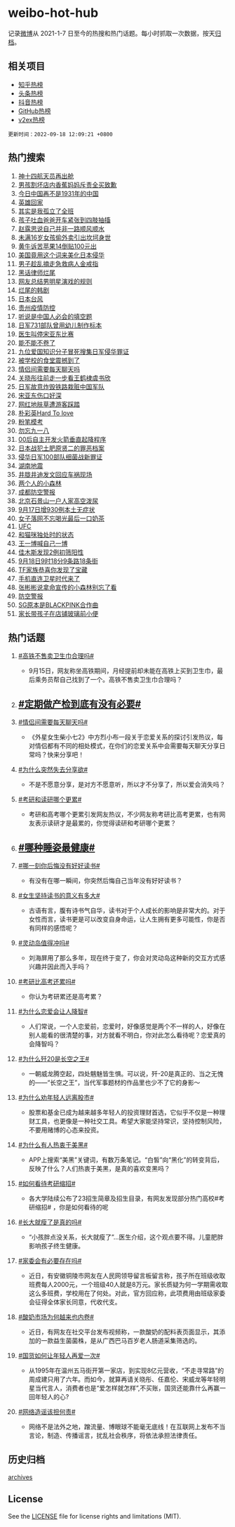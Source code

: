 # weibo-hot-hub

记录[微博](https://www.weibo.com)从 2021-1-7 日至今的热搜和热门话题。每小时抓取一次数据，按天[归档](archives)。

## 相关项目

- [知乎热榜](https://github.com/lonnyzhang423/zhihu-hot-hub)
- [头条热榜](https://github.com/lonnyzhang423/toutiao-hot-hub)
- [抖音热榜](https://github.com/lonnyzhang423/douyin-hot-hub)
- [GitHub热榜](https://github.com/lonnyzhang423/github-hot-hub)
- [v2ex热榜](https://github.com/lonnyzhang423/v2ex-hot-hub)


`更新时间：2022-09-18 12:09:21 +0800`

## 热门搜索

1. [神十四航天员再出舱](https://m.weibo.cn/search?containerid=100103type%3D1%26t%3D10%26q%3D%23%E7%A5%9E%E5%8D%81%E5%9B%9B%E8%88%AA%E5%A4%A9%E5%91%98%E5%86%8D%E5%87%BA%E8%88%B1%23&stream_entry_id=51&isnewpage=1&extparam=seat%3D1%26dgr%3D0%26cate%3D10103%26filter_type%3Drealtimehot%26pos%3D0%26c_type%3D51%26display_time%3D1663474159%26pre_seqid%3D166347339680202493204&luicode=10000011&lfid=106003type%253D25%2526t%253D3%2526disable_hot%253D1%2526filter_type%253Drealtimehot)
1. [男孩割坏店内香蕉妈妈斥责全买致歉](https://m.weibo.cn/search?containerid=100103type%3D1%26t%3D10%26q%3D%23%E7%94%B7%E5%AD%A9%E5%89%B2%E5%9D%8F%E5%BA%97%E5%86%85%E9%A6%99%E8%95%89%E5%A6%88%E5%A6%88%E6%96%A5%E8%B4%A3%E5%85%A8%E4%B9%B0%E8%87%B4%E6%AD%89%23&stream_entry_id=31&isnewpage=1&extparam=seat%3D1%26dgr%3D0%26cate%3D0%26flag%3D0%26band_rank%3D1%26filter_type%3Drealtimehot%26pos%3D0%26lcate%3D5001%26q%3D%2523%25E7%2594%25B7%25E5%25AD%25A9%25E5%2589%25B2%25E5%259D%258F%25E5%25BA%2597%25E5%2586%2585%25E9%25A6%2599%25E8%2595%2589%25E5%25A6%2588%25E5%25A6%2588%25E6%2596%25A5%25E8%25B4%25A3%25E5%2585%25A8%25E4%25B9%25B0%25E8%2587%25B4%25E6%25AD%2589%2523%26c_type%3D31%26realpos%3D1%26display_time%3D1663474159%26pre_seqid%3D166347339680202493204&luicode=10000011&lfid=106003type%253D25%2526t%253D3%2526disable_hot%253D1%2526filter_type%253Drealtimehot)
1. [今日中国再不是1931年的中国](https://m.weibo.cn/search?containerid=100103type%3D1%26t%3D10%26q%3D%23%E4%BB%8A%E6%97%A5%E4%B8%AD%E5%9B%BD%E5%86%8D%E4%B8%8D%E6%98%AF1931%E5%B9%B4%E7%9A%84%E4%B8%AD%E5%9B%BD%23&stream_entry_id=31&isnewpage=1&extparam=seat%3D1%26dgr%3D0%26cate%3D0%26flag%3D16%26band_rank%3D2%26filter_type%3Drealtimehot%26pos%3D1%26lcate%3D5001%26q%3D%2523%25E4%25BB%258A%25E6%2597%25A5%25E4%25B8%25AD%25E5%259B%25BD%25E5%2586%258D%25E4%25B8%258D%25E6%2598%25AF1931%25E5%25B9%25B4%25E7%259A%2584%25E4%25B8%25AD%25E5%259B%25BD%2523%26c_type%3D31%26realpos%3D2%26display_time%3D1663474159%26pre_seqid%3D166347339680202493204&luicode=10000011&lfid=106003type%253D25%2526t%253D3%2526disable_hot%253D1%2526filter_type%253Drealtimehot)
1. [英雄回家](https://m.weibo.cn/search?containerid=100103type%3D1%26t%3D10%26q%3D%23%E8%8B%B1%E9%9B%84%E5%9B%9E%E5%AE%B6%23&stream_entry_id=31&isnewpage=1&extparam=seat%3D1%26dgr%3D0%26cate%3D0%26flag%3D0%26band_rank%3D3%26filter_type%3Drealtimehot%26pos%3D2%26lcate%3D5001%26q%3D%2523%25E8%258B%25B1%25E9%259B%2584%25E5%259B%259E%25E5%25AE%25B6%2523%26c_type%3D31%26realpos%3D3%26display_time%3D1663474159%26pre_seqid%3D166347339680202493204&luicode=10000011&lfid=106003type%253D25%2526t%253D3%2526disable_hot%253D1%2526filter_type%253Drealtimehot)
1. [其实是我孤立了全班](https://m.weibo.cn/search?containerid=100103type%3D1%26t%3D10%26q%3D%23%E5%85%B6%E5%AE%9E%E6%98%AF%E6%88%91%E5%AD%A4%E7%AB%8B%E4%BA%86%E5%85%A8%E7%8F%AD%23&stream_entry_id=31&isnewpage=1&extparam=seat%3D1%26dgr%3D0%26cate%3D0%26flag%3D0%26band_rank%3D4%26filter_type%3Drealtimehot%26pos%3D3%26lcate%3D5001%26q%3D%2523%25E5%2585%25B6%25E5%25AE%259E%25E6%2598%25AF%25E6%2588%2591%25E5%25AD%25A4%25E7%25AB%258B%25E4%25BA%2586%25E5%2585%25A8%25E7%258F%25AD%2523%26c_type%3D31%26realpos%3D4%26display_time%3D1663474159%26pre_seqid%3D166347339680202493204&luicode=10000011&lfid=106003type%253D25%2526t%253D3%2526disable_hot%253D1%2526filter_type%253Drealtimehot)
1. [孩子吐血爸爸开车紧张到四肢抽搐](https://m.weibo.cn/search?containerid=100103type%3D1%26t%3D10%26q%3D%23%E5%AD%A9%E5%AD%90%E5%90%90%E8%A1%80%E7%88%B8%E7%88%B8%E5%BC%80%E8%BD%A6%E7%B4%A7%E5%BC%A0%E5%88%B0%E5%9B%9B%E8%82%A2%E6%8A%BD%E6%90%90%23&stream_entry_id=31&isnewpage=1&extparam=seat%3D1%26dgr%3D0%26cate%3D0%26flag%3D1%26band_rank%3D5%26filter_type%3Drealtimehot%26pos%3D4%26lcate%3D5001%26q%3D%2523%25E5%25AD%25A9%25E5%25AD%2590%25E5%2590%2590%25E8%25A1%2580%25E7%2588%25B8%25E7%2588%25B8%25E5%25BC%2580%25E8%25BD%25A6%25E7%25B4%25A7%25E5%25BC%25A0%25E5%2588%25B0%25E5%259B%259B%25E8%2582%25A2%25E6%258A%25BD%25E6%2590%2590%2523%26c_type%3D31%26realpos%3D5%26display_time%3D1663474159%26pre_seqid%3D166347339680202493204&luicode=10000011&lfid=106003type%253D25%2526t%253D3%2526disable_hot%253D1%2526filter_type%253Drealtimehot)
1. [赵露思说自己并非一路顺风顺水](https://m.weibo.cn/search?containerid=100103type%3D1%26t%3D10%26q%3D%23%E8%B5%B5%E9%9C%B2%E6%80%9D%E8%AF%B4%E8%87%AA%E5%B7%B1%E5%B9%B6%E9%9D%9E%E4%B8%80%E8%B7%AF%E9%A1%BA%E9%A3%8E%E9%A1%BA%E6%B0%B4%23&stream_entry_id=31&isnewpage=1&extparam=seat%3D1%26dgr%3D0%26cate%3D0%26flag%3D0%26band_rank%3D6%26filter_type%3Drealtimehot%26pos%3D5%26lcate%3D5001%26q%3D%2523%25E8%25B5%25B5%25E9%259C%25B2%25E6%2580%259D%25E8%25AF%25B4%25E8%2587%25AA%25E5%25B7%25B1%25E5%25B9%25B6%25E9%259D%259E%25E4%25B8%2580%25E8%25B7%25AF%25E9%25A1%25BA%25E9%25A3%258E%25E9%25A1%25BA%25E6%25B0%25B4%2523%26c_type%3D31%26realpos%3D6%26display_time%3D1663474159%26pre_seqid%3D166347339680202493204&luicode=10000011&lfid=106003type%253D25%2526t%253D3%2526disable_hot%253D1%2526filter_type%253Drealtimehot)
1. [未满16岁女孩偷外卖引出坎坷身世](https://m.weibo.cn/search?containerid=100103type%3D1%26t%3D10%26q%3D%23%E6%9C%AA%E6%BB%A116%E5%B2%81%E5%A5%B3%E5%AD%A9%E5%81%B7%E5%A4%96%E5%8D%96%E5%BC%95%E5%87%BA%E5%9D%8E%E5%9D%B7%E8%BA%AB%E4%B8%96%23&stream_entry_id=31&isnewpage=1&extparam=seat%3D1%26dgr%3D0%26cate%3D0%26flag%3D0%26band_rank%3D7%26filter_type%3Drealtimehot%26pos%3D6%26lcate%3D5001%26q%3D%2523%25E6%259C%25AA%25E6%25BB%25A116%25E5%25B2%2581%25E5%25A5%25B3%25E5%25AD%25A9%25E5%2581%25B7%25E5%25A4%2596%25E5%258D%2596%25E5%25BC%2595%25E5%2587%25BA%25E5%259D%258E%25E5%259D%25B7%25E8%25BA%25AB%25E4%25B8%2596%2523%26c_type%3D31%26realpos%3D7%26display_time%3D1663474159%26pre_seqid%3D166347339680202493204&luicode=10000011&lfid=106003type%253D25%2526t%253D3%2526disable_hot%253D1%2526filter_type%253Drealtimehot)
1. [黄牛诉苦苹果14倒贴100元出](https://m.weibo.cn/search?containerid=100103type%3D1%26t%3D10%26q%3D%23%E9%BB%84%E7%89%9B%E8%AF%89%E8%8B%A6%E8%8B%B9%E6%9E%9C14%E5%80%92%E8%B4%B4100%E5%85%83%E5%87%BA%23&stream_entry_id=31&isnewpage=1&extparam=seat%3D1%26dgr%3D0%26cate%3D0%26flag%3D0%26band_rank%3D8%26filter_type%3Drealtimehot%26pos%3D7%26lcate%3D5001%26q%3D%2523%25E9%25BB%2584%25E7%2589%259B%25E8%25AF%2589%25E8%258B%25A6%25E8%258B%25B9%25E6%259E%259C14%25E5%2580%2592%25E8%25B4%25B4100%25E5%2585%2583%25E5%2587%25BA%2523%26c_type%3D31%26realpos%3D8%26display_time%3D1663474159%26pre_seqid%3D166347339680202493204&luicode=10000011&lfid=106003type%253D25%2526t%253D3%2526disable_hot%253D1%2526filter_type%253Drealtimehot)
1. [美国竟用这个词来美化日本侵华](https://m.weibo.cn/search?containerid=100103type%3D1%26t%3D10%26q%3D%23%E7%BE%8E%E5%9B%BD%E7%AB%9F%E7%94%A8%E8%BF%99%E4%B8%AA%E8%AF%8D%E6%9D%A5%E7%BE%8E%E5%8C%96%E6%97%A5%E6%9C%AC%E4%BE%B5%E5%8D%8E%23&stream_entry_id=31&isnewpage=1&extparam=seat%3D1%26dgr%3D0%26cate%3D0%26flag%3D0%26band_rank%3D9%26filter_type%3Drealtimehot%26pos%3D8%26lcate%3D5001%26q%3D%2523%25E7%25BE%258E%25E5%259B%25BD%25E7%25AB%259F%25E7%2594%25A8%25E8%25BF%2599%25E4%25B8%25AA%25E8%25AF%258D%25E6%259D%25A5%25E7%25BE%258E%25E5%258C%2596%25E6%2597%25A5%25E6%259C%25AC%25E4%25BE%25B5%25E5%258D%258E%2523%26c_type%3D31%26realpos%3D9%26display_time%3D1663474159%26pre_seqid%3D166347339680202493204&luicode=10000011&lfid=106003type%253D25%2526t%253D3%2526disable_hot%253D1%2526filter_type%253Drealtimehot)
1. [男子趁乱摘走急救病人金戒指](https://m.weibo.cn/search?containerid=100103type%3D1%26t%3D10%26q%3D%23%E7%94%B7%E5%AD%90%E8%B6%81%E4%B9%B1%E6%91%98%E8%B5%B0%E6%80%A5%E6%95%91%E7%97%85%E4%BA%BA%E9%87%91%E6%88%92%E6%8C%87%23&stream_entry_id=31&isnewpage=1&extparam=seat%3D1%26dgr%3D0%26cate%3D0%26flag%3D1%26band_rank%3D10%26filter_type%3Drealtimehot%26pos%3D9%26lcate%3D5001%26q%3D%2523%25E7%2594%25B7%25E5%25AD%2590%25E8%25B6%2581%25E4%25B9%25B1%25E6%2591%2598%25E8%25B5%25B0%25E6%2580%25A5%25E6%2595%2591%25E7%2597%2585%25E4%25BA%25BA%25E9%2587%2591%25E6%2588%2592%25E6%258C%2587%2523%26c_type%3D31%26realpos%3D10%26display_time%3D1663474159%26pre_seqid%3D166347339680202493204&luicode=10000011&lfid=106003type%253D25%2526t%253D3%2526disable_hot%253D1%2526filter_type%253Drealtimehot)
1. [黑话律师烂尾](https://m.weibo.cn/search?containerid=100103type%3D1%26t%3D10%26q%3D%23%E9%BB%91%E8%AF%9D%E5%BE%8B%E5%B8%88%E7%83%82%E5%B0%BE%23&stream_entry_id=31&isnewpage=1&extparam=seat%3D1%26dgr%3D0%26cate%3D0%26flag%3D0%26band_rank%3D11%26filter_type%3Drealtimehot%26pos%3D10%26lcate%3D5001%26q%3D%2523%25E9%25BB%2591%25E8%25AF%259D%25E5%25BE%258B%25E5%25B8%2588%25E7%2583%2582%25E5%25B0%25BE%2523%26c_type%3D31%26realpos%3D11%26display_time%3D1663474159%26pre_seqid%3D166347339680202493204&luicode=10000011&lfid=106003type%253D25%2526t%253D3%2526disable_hot%253D1%2526filter_type%253Drealtimehot)
1. [网友总结男明星演戏的规则](https://m.weibo.cn/search?containerid=100103type%3D1%26t%3D10%26q%3D%23%E7%BD%91%E5%8F%8B%E6%80%BB%E7%BB%93%E7%94%B7%E6%98%8E%E6%98%9F%E6%BC%94%E6%88%8F%E7%9A%84%E8%A7%84%E5%88%99%23&stream_entry_id=31&isnewpage=1&extparam=seat%3D1%26dgr%3D0%26cate%3D0%26flag%3D0%26band_rank%3D12%26filter_type%3Drealtimehot%26pos%3D11%26lcate%3D5001%26q%3D%2523%25E7%25BD%2591%25E5%258F%258B%25E6%2580%25BB%25E7%25BB%2593%25E7%2594%25B7%25E6%2598%258E%25E6%2598%259F%25E6%25BC%2594%25E6%2588%258F%25E7%259A%2584%25E8%25A7%2584%25E5%2588%2599%2523%26c_type%3D31%26realpos%3D12%26display_time%3D1663474159%26pre_seqid%3D166347339680202493204&luicode=10000011&lfid=106003type%253D25%2526t%253D3%2526disable_hot%253D1%2526filter_type%253Drealtimehot)
1. [烂尾的韩剧](https://m.weibo.cn/search?containerid=100103type%3D1%26t%3D10%26q%3D%23%E7%83%82%E5%B0%BE%E7%9A%84%E9%9F%A9%E5%89%A7%23&stream_entry_id=31&isnewpage=1&extparam=seat%3D1%26dgr%3D0%26cate%3D0%26flag%3D1%26band_rank%3D13%26filter_type%3Drealtimehot%26pos%3D12%26lcate%3D5001%26q%3D%2523%25E7%2583%2582%25E5%25B0%25BE%25E7%259A%2584%25E9%259F%25A9%25E5%2589%25A7%2523%26c_type%3D31%26realpos%3D13%26display_time%3D1663474159%26pre_seqid%3D166347339680202493204&luicode=10000011&lfid=106003type%253D25%2526t%253D3%2526disable_hot%253D1%2526filter_type%253Drealtimehot)
1. [日本台风](https://m.weibo.cn/search?containerid=100103type%3D1%26t%3D10%26q%3D%23%E6%97%A5%E6%9C%AC%E5%8F%B0%E9%A3%8E%23&stream_entry_id=31&isnewpage=1&extparam=seat%3D1%26dgr%3D0%26cate%3D0%26flag%3D1%26band_rank%3D14%26filter_type%3Drealtimehot%26pos%3D13%26lcate%3D5001%26q%3D%2523%25E6%2597%25A5%25E6%259C%25AC%25E5%258F%25B0%25E9%25A3%258E%2523%26c_type%3D31%26realpos%3D14%26display_time%3D1663474159%26pre_seqid%3D166347339680202493204&luicode=10000011&lfid=106003type%253D25%2526t%253D3%2526disable_hot%253D1%2526filter_type%253Drealtimehot)
1. [贵州疫情防控](https://m.weibo.cn/search?containerid=100103type%3D1%26t%3D10%26q%3D%E8%B4%B5%E5%B7%9E%E7%96%AB%E6%83%85%E9%98%B2%E6%8E%A7&stream_entry_id=31&isnewpage=1&extparam=seat%3D1%26dgr%3D0%26cate%3D0%26flag%3D1%26band_rank%3D15%26filter_type%3Drealtimehot%26pos%3D14%26lcate%3D5001%26q%3D%25E8%25B4%25B5%25E5%25B7%259E%25E7%2596%25AB%25E6%2583%2585%25E9%2598%25B2%25E6%258E%25A7%26c_type%3D31%26realpos%3D15%26display_time%3D1663474159%26pre_seqid%3D166347339680202493204&luicode=10000011&lfid=106003type%253D25%2526t%253D3%2526disable_hot%253D1%2526filter_type%253Drealtimehot)
1. [听说是中国人必会的填空题](https://m.weibo.cn/search?containerid=100103type%3D1%26t%3D10%26q%3D%E5%90%AC%E8%AF%B4%E6%98%AF%E4%B8%AD%E5%9B%BD%E4%BA%BA%E5%BF%85%E4%BC%9A%E7%9A%84%E5%A1%AB%E7%A9%BA%E9%A2%98&stream_entry_id=31&isnewpage=1&extparam=seat%3D1%26dgr%3D0%26cate%3D0%26flag%3D0%26band_rank%3D16%26filter_type%3Drealtimehot%26pos%3D15%26lcate%3D5001%26q%3D%25E5%2590%25AC%25E8%25AF%25B4%25E6%2598%25AF%25E4%25B8%25AD%25E5%259B%25BD%25E4%25BA%25BA%25E5%25BF%2585%25E4%25BC%259A%25E7%259A%2584%25E5%25A1%25AB%25E7%25A9%25BA%25E9%25A2%2598%26c_type%3D31%26realpos%3D16%26display_time%3D1663474159%26pre_seqid%3D166347339680202493204&luicode=10000011&lfid=106003type%253D25%2526t%253D3%2526disable_hot%253D1%2526filter_type%253Drealtimehot)
1. [日军731部队曾用幼儿制作标本](https://m.weibo.cn/search?containerid=100103type%3D1%26t%3D10%26q%3D%23%E6%97%A5%E5%86%9B731%E9%83%A8%E9%98%9F%E6%9B%BE%E7%94%A8%E5%B9%BC%E5%84%BF%E5%88%B6%E4%BD%9C%E6%A0%87%E6%9C%AC%23&stream_entry_id=31&isnewpage=1&extparam=seat%3D1%26dgr%3D0%26cate%3D0%26flag%3D1%26band_rank%3D17%26filter_type%3Drealtimehot%26pos%3D16%26lcate%3D5001%26q%3D%2523%25E6%2597%25A5%25E5%2586%259B731%25E9%2583%25A8%25E9%2598%259F%25E6%259B%25BE%25E7%2594%25A8%25E5%25B9%25BC%25E5%2584%25BF%25E5%2588%25B6%25E4%25BD%259C%25E6%25A0%2587%25E6%259C%25AC%2523%26c_type%3D31%26realpos%3D17%26display_time%3D1663474159%26pre_seqid%3D166347339680202493204&luicode=10000011&lfid=106003type%253D25%2526t%253D3%2526disable_hot%253D1%2526filter_type%253Drealtimehot)
1. [医生叫停宋亚东比赛](https://m.weibo.cn/search?containerid=100103type%3D1%26t%3D10%26q%3D%23%E5%8C%BB%E7%94%9F%E5%8F%AB%E5%81%9C%E5%AE%8B%E4%BA%9A%E4%B8%9C%E6%AF%94%E8%B5%9B%23&stream_entry_id=31&isnewpage=1&extparam=seat%3D1%26dgr%3D0%26cate%3D0%26flag%3D0%26band_rank%3D18%26filter_type%3Drealtimehot%26pos%3D17%26lcate%3D5001%26q%3D%2523%25E5%258C%25BB%25E7%2594%259F%25E5%258F%25AB%25E5%2581%259C%25E5%25AE%258B%25E4%25BA%259A%25E4%25B8%259C%25E6%25AF%2594%25E8%25B5%259B%2523%26c_type%3D31%26realpos%3D18%26display_time%3D1663474159%26pre_seqid%3D166347339680202493204&luicode=10000011&lfid=106003type%253D25%2526t%253D3%2526disable_hot%253D1%2526filter_type%253Drealtimehot)
1. [能不能不卷了](https://m.weibo.cn/search?containerid=100103type%3D1%26t%3D10%26q%3D%23%E8%83%BD%E4%B8%8D%E8%83%BD%E4%B8%8D%E5%8D%B7%E4%BA%86%23&stream_entry_id=31&isnewpage=1&extparam=seat%3D1%26dgr%3D0%26cate%3D0%26flag%3D0%26band_rank%3D19%26filter_type%3Drealtimehot%26pos%3D18%26lcate%3D5001%26q%3D%2523%25E8%2583%25BD%25E4%25B8%258D%25E8%2583%25BD%25E4%25B8%258D%25E5%258D%25B7%25E4%25BA%2586%2523%26c_type%3D31%26realpos%3D19%26display_time%3D1663474159%26pre_seqid%3D166347339680202493204&luicode=10000011&lfid=106003type%253D25%2526t%253D3%2526disable_hot%253D1%2526filter_type%253Drealtimehot)
1. [九位爱国知识分子冒死搜集日军侵华罪证](https://m.weibo.cn/search?containerid=100103type%3D1%26t%3D10%26q%3D%23%E4%B9%9D%E4%BD%8D%E7%88%B1%E5%9B%BD%E7%9F%A5%E8%AF%86%E5%88%86%E5%AD%90%E5%86%92%E6%AD%BB%E6%90%9C%E9%9B%86%E6%97%A5%E5%86%9B%E4%BE%B5%E5%8D%8E%E7%BD%AA%E8%AF%81%23&stream_entry_id=31&isnewpage=1&extparam=seat%3D1%26dgr%3D0%26cate%3D0%26flag%3D0%26band_rank%3D20%26filter_type%3Drealtimehot%26pos%3D19%26lcate%3D5001%26q%3D%2523%25E4%25B9%259D%25E4%25BD%258D%25E7%2588%25B1%25E5%259B%25BD%25E7%259F%25A5%25E8%25AF%2586%25E5%2588%2586%25E5%25AD%2590%25E5%2586%2592%25E6%25AD%25BB%25E6%2590%259C%25E9%259B%2586%25E6%2597%25A5%25E5%2586%259B%25E4%25BE%25B5%25E5%258D%258E%25E7%25BD%25AA%25E8%25AF%2581%2523%26c_type%3D31%26realpos%3D20%26display_time%3D1663474159%26pre_seqid%3D166347339680202493204&luicode=10000011&lfid=106003type%253D25%2526t%253D3%2526disable_hot%253D1%2526filter_type%253Drealtimehot)
1. [被学校的食堂震撼到了](https://m.weibo.cn/search?containerid=100103type%3D1%26t%3D10%26q%3D%23%E8%A2%AB%E5%AD%A6%E6%A0%A1%E7%9A%84%E9%A3%9F%E5%A0%82%E9%9C%87%E6%92%BC%E5%88%B0%E4%BA%86%23&stream_entry_id=31&isnewpage=1&extparam=seat%3D1%26dgr%3D0%26cate%3D0%26flag%3D1%26band_rank%3D21%26filter_type%3Drealtimehot%26pos%3D20%26lcate%3D5001%26q%3D%2523%25E8%25A2%25AB%25E5%25AD%25A6%25E6%25A0%25A1%25E7%259A%2584%25E9%25A3%259F%25E5%25A0%2582%25E9%259C%2587%25E6%2592%25BC%25E5%2588%25B0%25E4%25BA%2586%2523%26c_type%3D31%26realpos%3D21%26display_time%3D1663474159%26pre_seqid%3D166347339680202493204&luicode=10000011&lfid=106003type%253D25%2526t%253D3%2526disable_hot%253D1%2526filter_type%253Drealtimehot)
1. [情侣间需要每天聊天吗](https://m.weibo.cn/search?containerid=100103type%3D1%26t%3D10%26q%3D%23%E6%83%85%E4%BE%A3%E9%97%B4%E9%9C%80%E8%A6%81%E6%AF%8F%E5%A4%A9%E8%81%8A%E5%A4%A9%E5%90%97%23&stream_entry_id=31&isnewpage=1&extparam=seat%3D1%26dgr%3D0%26cate%3D0%26flag%3D0%26band_rank%3D22%26filter_type%3Drealtimehot%26pos%3D21%26lcate%3D5001%26q%3D%2523%25E6%2583%2585%25E4%25BE%25A3%25E9%2597%25B4%25E9%259C%2580%25E8%25A6%2581%25E6%25AF%258F%25E5%25A4%25A9%25E8%2581%258A%25E5%25A4%25A9%25E5%2590%2597%2523%26c_type%3D31%26realpos%3D22%26display_time%3D1663474159%26pre_seqid%3D166347339680202493204&luicode=10000011&lfid=106003type%253D25%2526t%253D3%2526disable_hot%253D1%2526filter_type%253Drealtimehot)
1. [关晓彤往前走一步看王鹤棣虞书欣](https://m.weibo.cn/search?containerid=100103type%3D1%26t%3D10%26q%3D%23%E5%85%B3%E6%99%93%E5%BD%A4%E5%BE%80%E5%89%8D%E8%B5%B0%E4%B8%80%E6%AD%A5%E7%9C%8B%E7%8E%8B%E9%B9%A4%E6%A3%A3%E8%99%9E%E4%B9%A6%E6%AC%A3%23&stream_entry_id=31&isnewpage=1&extparam=seat%3D1%26dgr%3D0%26cate%3D0%26flag%3D0%26band_rank%3D23%26filter_type%3Drealtimehot%26pos%3D22%26lcate%3D5001%26q%3D%2523%25E5%2585%25B3%25E6%2599%2593%25E5%25BD%25A4%25E5%25BE%2580%25E5%2589%258D%25E8%25B5%25B0%25E4%25B8%2580%25E6%25AD%25A5%25E7%259C%258B%25E7%258E%258B%25E9%25B9%25A4%25E6%25A3%25A3%25E8%2599%259E%25E4%25B9%25A6%25E6%25AC%25A3%2523%26c_type%3D31%26realpos%3D23%26display_time%3D1663474159%26pre_seqid%3D166347339680202493204&luicode=10000011&lfid=106003type%253D25%2526t%253D3%2526disable_hot%253D1%2526filter_type%253Drealtimehot)
1. [日军故意炸毁铁路栽赃中国军队](https://m.weibo.cn/search?containerid=100103type%3D1%26t%3D10%26q%3D%23%E6%97%A5%E5%86%9B%E6%95%85%E6%84%8F%E7%82%B8%E6%AF%81%E9%93%81%E8%B7%AF%E6%A0%BD%E8%B5%83%E4%B8%AD%E5%9B%BD%E5%86%9B%E9%98%9F%23&stream_entry_id=31&isnewpage=1&extparam=seat%3D1%26dgr%3D0%26cate%3D0%26flag%3D0%26band_rank%3D24%26filter_type%3Drealtimehot%26pos%3D23%26lcate%3D5001%26q%3D%2523%25E6%2597%25A5%25E5%2586%259B%25E6%2595%2585%25E6%2584%258F%25E7%2582%25B8%25E6%25AF%2581%25E9%2593%2581%25E8%25B7%25AF%25E6%25A0%25BD%25E8%25B5%2583%25E4%25B8%25AD%25E5%259B%25BD%25E5%2586%259B%25E9%2598%259F%2523%26c_type%3D31%26realpos%3D24%26display_time%3D1663474159%26pre_seqid%3D166347339680202493204&luicode=10000011&lfid=106003type%253D25%2526t%253D3%2526disable_hot%253D1%2526filter_type%253Drealtimehot)
1. [宋亚东伤口好深](https://m.weibo.cn/search?containerid=100103type%3D1%26t%3D10%26q%3D%23%E5%AE%8B%E4%BA%9A%E4%B8%9C%E4%BC%A4%E5%8F%A3%E5%A5%BD%E6%B7%B1%23&stream_entry_id=31&isnewpage=1&extparam=seat%3D1%26dgr%3D0%26cate%3D0%26flag%3D0%26band_rank%3D25%26filter_type%3Drealtimehot%26pos%3D24%26lcate%3D5001%26q%3D%2523%25E5%25AE%258B%25E4%25BA%259A%25E4%25B8%259C%25E4%25BC%25A4%25E5%258F%25A3%25E5%25A5%25BD%25E6%25B7%25B1%2523%26c_type%3D31%26realpos%3D25%26display_time%3D1663474159%26pre_seqid%3D166347339680202493204&luicode=10000011&lfid=106003type%253D25%2526t%253D3%2526disable_hot%253D1%2526filter_type%253Drealtimehot)
1. [网红地肤草遭游客踩踏](https://m.weibo.cn/search?containerid=100103type%3D1%26t%3D10%26q%3D%23%E7%BD%91%E7%BA%A2%E5%9C%B0%E8%82%A4%E8%8D%89%E9%81%AD%E6%B8%B8%E5%AE%A2%E8%B8%A9%E8%B8%8F%23&stream_entry_id=31&isnewpage=1&extparam=seat%3D1%26dgr%3D0%26cate%3D0%26flag%3D0%26band_rank%3D26%26filter_type%3Drealtimehot%26pos%3D25%26lcate%3D5001%26q%3D%2523%25E7%25BD%2591%25E7%25BA%25A2%25E5%259C%25B0%25E8%2582%25A4%25E8%258D%2589%25E9%2581%25AD%25E6%25B8%25B8%25E5%25AE%25A2%25E8%25B8%25A9%25E8%25B8%258F%2523%26c_type%3D31%26realpos%3D26%26display_time%3D1663474159%26pre_seqid%3D166347339680202493204&luicode=10000011&lfid=106003type%253D25%2526t%253D3%2526disable_hot%253D1%2526filter_type%253Drealtimehot)
1. [朴彩英Hard To love](https://m.weibo.cn/search?containerid=100103type%3D1%26t%3D10%26q%3D%E6%9C%B4%E5%BD%A9%E8%8B%B1Hard+To+love&stream_entry_id=31&isnewpage=1&extparam=seat%3D1%26dgr%3D0%26cate%3D0%26flag%3D0%26band_rank%3D27%26filter_type%3Drealtimehot%26pos%3D26%26lcate%3D5001%26q%3D%25E6%259C%25B4%25E5%25BD%25A9%25E8%258B%25B1Hard%2520To%2520love%26c_type%3D31%26realpos%3D27%26display_time%3D1663474159%26pre_seqid%3D166347339680202493204&luicode=10000011&lfid=106003type%253D25%2526t%253D3%2526disable_hot%253D1%2526filter_type%253Drealtimehot)
1. [粉笔模考](https://m.weibo.cn/search?containerid=100103type%3D1%26t%3D10%26q%3D%23%E7%B2%89%E7%AC%94%E6%A8%A1%E8%80%83%23&stream_entry_id=31&isnewpage=1&extparam=seat%3D1%26dgr%3D0%26cate%3D0%26flag%3D1%26band_rank%3D28%26filter_type%3Drealtimehot%26pos%3D27%26lcate%3D5001%26q%3D%2523%25E7%25B2%2589%25E7%25AC%2594%25E6%25A8%25A1%25E8%2580%2583%2523%26c_type%3D31%26realpos%3D28%26display_time%3D1663474159%26pre_seqid%3D166347339680202493204&luicode=10000011&lfid=106003type%253D25%2526t%253D3%2526disable_hot%253D1%2526filter_type%253Drealtimehot)
1. [勿忘九一八](https://m.weibo.cn/search?containerid=100103type%3D1%26t%3D10%26q%3D%23%E5%8B%BF%E5%BF%98%E4%B9%9D%E4%B8%80%E5%85%AB%23&stream_entry_id=31&isnewpage=1&extparam=seat%3D1%26dgr%3D0%26cate%3D0%26flag%3D0%26band_rank%3D29%26filter_type%3Drealtimehot%26pos%3D28%26lcate%3D5001%26q%3D%2523%25E5%258B%25BF%25E5%25BF%2598%25E4%25B9%259D%25E4%25B8%2580%25E5%2585%25AB%2523%26c_type%3D31%26realpos%3D29%26display_time%3D1663474159%26pre_seqid%3D166347339680202493204&luicode=10000011&lfid=106003type%253D25%2526t%253D3%2526disable_hot%253D1%2526filter_type%253Drealtimehot)
1. [00后自主开发火箭垂直起降程序](https://m.weibo.cn/search?containerid=100103type%3D1%26t%3D10%26q%3D%2300%E5%90%8E%E8%87%AA%E4%B8%BB%E5%BC%80%E5%8F%91%E7%81%AB%E7%AE%AD%E5%9E%82%E7%9B%B4%E8%B5%B7%E9%99%8D%E7%A8%8B%E5%BA%8F%23&stream_entry_id=31&isnewpage=1&extparam=seat%3D1%26dgr%3D0%26cate%3D0%26flag%3D1%26band_rank%3D30%26filter_type%3Drealtimehot%26pos%3D29%26lcate%3D5001%26q%3D%252300%25E5%2590%258E%25E8%2587%25AA%25E4%25B8%25BB%25E5%25BC%2580%25E5%258F%2591%25E7%2581%25AB%25E7%25AE%25AD%25E5%259E%2582%25E7%259B%25B4%25E8%25B5%25B7%25E9%2599%258D%25E7%25A8%258B%25E5%25BA%258F%2523%26c_type%3D31%26realpos%3D30%26display_time%3D1663474159%26pre_seqid%3D166347339680202493204&luicode=10000011&lfid=106003type%253D25%2526t%253D3%2526disable_hot%253D1%2526filter_type%253Drealtimehot)
1. [日本战犯土肥原贤二的罪恶档案](https://m.weibo.cn/search?containerid=100103type%3D1%26t%3D10%26q%3D%23%E6%97%A5%E6%9C%AC%E6%88%98%E7%8A%AF%E5%9C%9F%E8%82%A5%E5%8E%9F%E8%B4%A4%E4%BA%8C%E7%9A%84%E7%BD%AA%E6%81%B6%E6%A1%A3%E6%A1%88%23&stream_entry_id=31&isnewpage=1&extparam=seat%3D1%26dgr%3D0%26cate%3D0%26flag%3D1%26band_rank%3D31%26filter_type%3Drealtimehot%26pos%3D30%26lcate%3D5001%26q%3D%2523%25E6%2597%25A5%25E6%259C%25AC%25E6%2588%2598%25E7%258A%25AF%25E5%259C%259F%25E8%2582%25A5%25E5%258E%259F%25E8%25B4%25A4%25E4%25BA%258C%25E7%259A%2584%25E7%25BD%25AA%25E6%2581%25B6%25E6%25A1%25A3%25E6%25A1%2588%2523%26c_type%3D31%26realpos%3D31%26display_time%3D1663474159%26pre_seqid%3D166347339680202493204&luicode=10000011&lfid=106003type%253D25%2526t%253D3%2526disable_hot%253D1%2526filter_type%253Drealtimehot)
1. [侵华日军100部队细菌战新罪证](https://m.weibo.cn/search?containerid=100103type%3D1%26t%3D10%26q%3D%23%E4%BE%B5%E5%8D%8E%E6%97%A5%E5%86%9B100%E9%83%A8%E9%98%9F%E7%BB%86%E8%8F%8C%E6%88%98%E6%96%B0%E7%BD%AA%E8%AF%81%23&stream_entry_id=31&isnewpage=1&extparam=seat%3D1%26dgr%3D0%26cate%3D0%26flag%3D0%26band_rank%3D32%26filter_type%3Drealtimehot%26pos%3D31%26lcate%3D5001%26q%3D%2523%25E4%25BE%25B5%25E5%258D%258E%25E6%2597%25A5%25E5%2586%259B100%25E9%2583%25A8%25E9%2598%259F%25E7%25BB%2586%25E8%258F%258C%25E6%2588%2598%25E6%2596%25B0%25E7%25BD%25AA%25E8%25AF%2581%2523%26c_type%3D31%26realpos%3D32%26display_time%3D1663474159%26pre_seqid%3D166347339680202493204&luicode=10000011&lfid=106003type%253D25%2526t%253D3%2526disable_hot%253D1%2526filter_type%253Drealtimehot)
1. [湖南地震](https://m.weibo.cn/search?containerid=100103type%3D1%26t%3D10%26q%3D%23%E6%B9%96%E5%8D%97%E5%9C%B0%E9%9C%87%23&stream_entry_id=31&isnewpage=1&extparam=seat%3D1%26dgr%3D0%26cate%3D0%26flag%3D0%26band_rank%3D33%26filter_type%3Drealtimehot%26pos%3D32%26lcate%3D5001%26q%3D%2523%25E6%25B9%2596%25E5%258D%2597%25E5%259C%25B0%25E9%259C%2587%2523%26c_type%3D31%26realpos%3D33%26display_time%3D1663474159%26pre_seqid%3D166347339680202493204&luicode=10000011&lfid=106003type%253D25%2526t%253D3%2526disable_hot%253D1%2526filter_type%253Drealtimehot)
1. [井胧井迪发文回应车祸现场](https://m.weibo.cn/search?containerid=100103type%3D1%26t%3D10%26q%3D%23%E4%BA%95%E8%83%A7%E4%BA%95%E8%BF%AA%E5%8F%91%E6%96%87%E5%9B%9E%E5%BA%94%E8%BD%A6%E7%A5%B8%E7%8E%B0%E5%9C%BA%23&stream_entry_id=31&isnewpage=1&extparam=seat%3D1%26dgr%3D0%26cate%3D0%26flag%3D0%26band_rank%3D34%26filter_type%3Drealtimehot%26pos%3D33%26lcate%3D5001%26q%3D%2523%25E4%25BA%2595%25E8%2583%25A7%25E4%25BA%2595%25E8%25BF%25AA%25E5%258F%2591%25E6%2596%2587%25E5%259B%259E%25E5%25BA%2594%25E8%25BD%25A6%25E7%25A5%25B8%25E7%258E%25B0%25E5%259C%25BA%2523%26c_type%3D31%26realpos%3D34%26display_time%3D1663474159%26pre_seqid%3D166347339680202493204&luicode=10000011&lfid=106003type%253D25%2526t%253D3%2526disable_hot%253D1%2526filter_type%253Drealtimehot)
1. [两个人的小森林](https://m.weibo.cn/search?containerid=100103type%3D1%26t%3D10%26q%3D%23%E4%B8%A4%E4%B8%AA%E4%BA%BA%E7%9A%84%E5%B0%8F%E6%A3%AE%E6%9E%97%23&stream_entry_id=31&isnewpage=1&extparam=seat%3D1%26dgr%3D0%26cate%3D0%26flag%3D0%26band_rank%3D35%26filter_type%3Drealtimehot%26pos%3D34%26lcate%3D5001%26q%3D%2523%25E4%25B8%25A4%25E4%25B8%25AA%25E4%25BA%25BA%25E7%259A%2584%25E5%25B0%258F%25E6%25A3%25AE%25E6%259E%2597%2523%26c_type%3D31%26realpos%3D35%26display_time%3D1663474159%26pre_seqid%3D166347339680202493204&luicode=10000011&lfid=106003type%253D25%2526t%253D3%2526disable_hot%253D1%2526filter_type%253Drealtimehot)
1. [成都防空警报](https://m.weibo.cn/search?containerid=100103type%3D1%26t%3D10%26q%3D%23%E6%88%90%E9%83%BD%E9%98%B2%E7%A9%BA%E8%AD%A6%E6%8A%A5%23&stream_entry_id=31&isnewpage=1&extparam=seat%3D1%26dgr%3D0%26cate%3D0%26flag%3D0%26band_rank%3D36%26filter_type%3Drealtimehot%26pos%3D35%26lcate%3D5001%26q%3D%2523%25E6%2588%2590%25E9%2583%25BD%25E9%2598%25B2%25E7%25A9%25BA%25E8%25AD%25A6%25E6%258A%25A5%2523%26c_type%3D31%26realpos%3D36%26display_time%3D1663474159%26pre_seqid%3D166347339680202493204&luicode=10000011&lfid=106003type%253D25%2526t%253D3%2526disable_hot%253D1%2526filter_type%253Drealtimehot)
1. [北京石景山一户人家高空泼尿](https://m.weibo.cn/search?containerid=100103type%3D1%26t%3D10%26q%3D%23%E5%8C%97%E4%BA%AC%E7%9F%B3%E6%99%AF%E5%B1%B1%E4%B8%80%E6%88%B7%E4%BA%BA%E5%AE%B6%E9%AB%98%E7%A9%BA%E6%B3%BC%E5%B0%BF%23&stream_entry_id=31&isnewpage=1&extparam=seat%3D1%26dgr%3D0%26cate%3D0%26flag%3D0%26band_rank%3D37%26filter_type%3Drealtimehot%26pos%3D36%26lcate%3D5001%26q%3D%2523%25E5%258C%2597%25E4%25BA%25AC%25E7%259F%25B3%25E6%2599%25AF%25E5%25B1%25B1%25E4%25B8%2580%25E6%2588%25B7%25E4%25BA%25BA%25E5%25AE%25B6%25E9%25AB%2598%25E7%25A9%25BA%25E6%25B3%25BC%25E5%25B0%25BF%2523%26c_type%3D31%26realpos%3D37%26display_time%3D1663474159%26pre_seqid%3D166347339680202493204&luicode=10000011&lfid=106003type%253D25%2526t%253D3%2526disable_hot%253D1%2526filter_type%253Drealtimehot)
1. [9月17日增930例本土无症状](https://m.weibo.cn/search?containerid=100103type%3D1%26t%3D10%26q%3D%239%E6%9C%8817%E6%97%A5%E5%A2%9E930%E4%BE%8B%E6%9C%AC%E5%9C%9F%E6%97%A0%E7%97%87%E7%8A%B6%23&stream_entry_id=31&isnewpage=1&extparam=seat%3D1%26dgr%3D0%26cate%3D0%26flag%3D0%26band_rank%3D38%26filter_type%3Drealtimehot%26pos%3D37%26lcate%3D5001%26q%3D%25239%25E6%259C%258817%25E6%2597%25A5%25E5%25A2%259E930%25E4%25BE%258B%25E6%259C%25AC%25E5%259C%259F%25E6%2597%25A0%25E7%2597%2587%25E7%258A%25B6%2523%26c_type%3D31%26realpos%3D38%26display_time%3D1663474159%26pre_seqid%3D166347339680202493204&luicode=10000011&lfid=106003type%253D25%2526t%253D3%2526disable_hot%253D1%2526filter_type%253Drealtimehot)
1. [女子落网不忘喝光最后一口奶茶](https://m.weibo.cn/search?containerid=100103type%3D1%26t%3D10%26q%3D%23%E5%A5%B3%E5%AD%90%E8%90%BD%E7%BD%91%E4%B8%8D%E5%BF%98%E5%96%9D%E5%85%89%E6%9C%80%E5%90%8E%E4%B8%80%E5%8F%A3%E5%A5%B6%E8%8C%B6%23&stream_entry_id=31&isnewpage=1&extparam=seat%3D1%26dgr%3D0%26cate%3D0%26flag%3D0%26band_rank%3D39%26filter_type%3Drealtimehot%26pos%3D38%26lcate%3D5001%26q%3D%2523%25E5%25A5%25B3%25E5%25AD%2590%25E8%2590%25BD%25E7%25BD%2591%25E4%25B8%258D%25E5%25BF%2598%25E5%2596%259D%25E5%2585%2589%25E6%259C%2580%25E5%2590%258E%25E4%25B8%2580%25E5%258F%25A3%25E5%25A5%25B6%25E8%258C%25B6%2523%26c_type%3D31%26realpos%3D39%26display_time%3D1663474159%26pre_seqid%3D166347339680202493204&luicode=10000011&lfid=106003type%253D25%2526t%253D3%2526disable_hot%253D1%2526filter_type%253Drealtimehot)
1. [UFC](https://m.weibo.cn/search?containerid=100103type%3D1%26t%3D10%26q%3DUFC&stream_entry_id=31&isnewpage=1&extparam=seat%3D1%26dgr%3D0%26cate%3D0%26flag%3D0%26band_rank%3D40%26filter_type%3Drealtimehot%26pos%3D39%26lcate%3D5001%26q%3DUFC%26c_type%3D31%26realpos%3D40%26display_time%3D1663474159%26pre_seqid%3D166347339680202493204&luicode=10000011&lfid=106003type%253D25%2526t%253D3%2526disable_hot%253D1%2526filter_type%253Drealtimehot)
1. [和猫咪独处时的状态](https://m.weibo.cn/search?containerid=100103type%3D1%26t%3D10%26q%3D%23%E5%92%8C%E7%8C%AB%E5%92%AA%E7%8B%AC%E5%A4%84%E6%97%B6%E7%9A%84%E7%8A%B6%E6%80%81%23&stream_entry_id=31&isnewpage=1&extparam=seat%3D1%26dgr%3D0%26cate%3D0%26flag%3D0%26band_rank%3D41%26filter_type%3Drealtimehot%26pos%3D40%26lcate%3D5001%26q%3D%2523%25E5%2592%258C%25E7%258C%25AB%25E5%2592%25AA%25E7%258B%25AC%25E5%25A4%2584%25E6%2597%25B6%25E7%259A%2584%25E7%258A%25B6%25E6%2580%2581%2523%26c_type%3D31%26realpos%3D41%26display_time%3D1663474159%26pre_seqid%3D166347339680202493204&luicode=10000011&lfid=106003type%253D25%2526t%253D3%2526disable_hot%253D1%2526filter_type%253Drealtimehot)
1. [王一博喊自己一博](https://m.weibo.cn/search?containerid=100103type%3D1%26t%3D10%26q%3D%23%E7%8E%8B%E4%B8%80%E5%8D%9A%E5%96%8A%E8%87%AA%E5%B7%B1%E4%B8%80%E5%8D%9A%23&stream_entry_id=31&isnewpage=1&extparam=seat%3D1%26dgr%3D0%26cate%3D0%26flag%3D0%26band_rank%3D42%26filter_type%3Drealtimehot%26pos%3D41%26lcate%3D5001%26q%3D%2523%25E7%258E%258B%25E4%25B8%2580%25E5%258D%259A%25E5%2596%258A%25E8%2587%25AA%25E5%25B7%25B1%25E4%25B8%2580%25E5%258D%259A%2523%26c_type%3D31%26realpos%3D42%26display_time%3D1663474159%26pre_seqid%3D166347339680202493204&luicode=10000011&lfid=106003type%253D25%2526t%253D3%2526disable_hot%253D1%2526filter_type%253Drealtimehot)
1. [佳木斯发现2例初筛阳性](https://m.weibo.cn/search?containerid=100103type%3D1%26t%3D10%26q%3D%23%E4%BD%B3%E6%9C%A8%E6%96%AF%E5%8F%91%E7%8E%B02%E4%BE%8B%E5%88%9D%E7%AD%9B%E9%98%B3%E6%80%A7%23&stream_entry_id=31&isnewpage=1&extparam=seat%3D1%26dgr%3D0%26cate%3D0%26flag%3D0%26band_rank%3D43%26filter_type%3Drealtimehot%26pos%3D42%26lcate%3D5001%26q%3D%2523%25E4%25BD%25B3%25E6%259C%25A8%25E6%2596%25AF%25E5%258F%2591%25E7%258E%25B02%25E4%25BE%258B%25E5%2588%259D%25E7%25AD%259B%25E9%2598%25B3%25E6%2580%25A7%2523%26c_type%3D31%26realpos%3D43%26display_time%3D1663474159%26pre_seqid%3D166347339680202493204&luicode=10000011&lfid=106003type%253D25%2526t%253D3%2526disable_hot%253D1%2526filter_type%253Drealtimehot)
1. [9月18日9时18分9条路18条街](https://m.weibo.cn/search?containerid=100103type%3D1%26t%3D10%26q%3D%239%E6%9C%8818%E6%97%A59%E6%97%B618%E5%88%869%E6%9D%A1%E8%B7%AF18%E6%9D%A1%E8%A1%97%23&stream_entry_id=31&isnewpage=1&extparam=seat%3D1%26dgr%3D0%26cate%3D0%26flag%3D0%26band_rank%3D44%26filter_type%3Drealtimehot%26pos%3D43%26lcate%3D5001%26q%3D%25239%25E6%259C%258818%25E6%2597%25A59%25E6%2597%25B618%25E5%2588%25869%25E6%259D%25A1%25E8%25B7%25AF18%25E6%259D%25A1%25E8%25A1%2597%2523%26c_type%3D31%26realpos%3D44%26display_time%3D1663474159%26pre_seqid%3D166347339680202493204&luicode=10000011&lfid=106003type%253D25%2526t%253D3%2526disable_hot%253D1%2526filter_type%253Drealtimehot)
1. [TF家族恭喜你发现了宝藏](https://m.weibo.cn/search?containerid=100103type%3D1%26t%3D10%26q%3D%23TF%E5%AE%B6%E6%97%8F%E6%81%AD%E5%96%9C%E4%BD%A0%E5%8F%91%E7%8E%B0%E4%BA%86%E5%AE%9D%E8%97%8F%23&stream_entry_id=31&isnewpage=1&extparam=seat%3D1%26dgr%3D0%26cate%3D0%26flag%3D0%26band_rank%3D45%26filter_type%3Drealtimehot%26pos%3D44%26lcate%3D5001%26q%3D%2523TF%25E5%25AE%25B6%25E6%2597%258F%25E6%2581%25AD%25E5%2596%259C%25E4%25BD%25A0%25E5%258F%2591%25E7%258E%25B0%25E4%25BA%2586%25E5%25AE%259D%25E8%2597%258F%2523%26c_type%3D31%26realpos%3D45%26display_time%3D1663474159%26pre_seqid%3D166347339680202493204&luicode=10000011&lfid=106003type%253D25%2526t%253D3%2526disable_hot%253D1%2526filter_type%253Drealtimehot)
1. [手机直连卫星时代来了](https://m.weibo.cn/search?containerid=100103type%3D1%26t%3D10%26q%3D%23%E6%89%8B%E6%9C%BA%E7%9B%B4%E8%BF%9E%E5%8D%AB%E6%98%9F%E6%97%B6%E4%BB%A3%E6%9D%A5%E4%BA%86%23&stream_entry_id=31&isnewpage=1&extparam=seat%3D1%26dgr%3D0%26cate%3D0%26flag%3D1%26band_rank%3D46%26filter_type%3Drealtimehot%26pos%3D45%26lcate%3D5001%26q%3D%2523%25E6%2589%258B%25E6%259C%25BA%25E7%259B%25B4%25E8%25BF%259E%25E5%258D%25AB%25E6%2598%259F%25E6%2597%25B6%25E4%25BB%25A3%25E6%259D%25A5%25E4%25BA%2586%2523%26c_type%3D31%26realpos%3D46%26display_time%3D1663474159%26pre_seqid%3D166347339680202493204&luicode=10000011&lfid=106003type%253D25%2526t%253D3%2526disable_hot%253D1%2526filter_type%253Drealtimehot)
1. [张彬彬说拿命宣传的小森林别忘了看](https://m.weibo.cn/search?containerid=100103type%3D1%26t%3D10%26q%3D%23%E5%BC%A0%E5%BD%AC%E5%BD%AC%E8%AF%B4%E6%8B%BF%E5%91%BD%E5%AE%A3%E4%BC%A0%E7%9A%84%E5%B0%8F%E6%A3%AE%E6%9E%97%E5%88%AB%E5%BF%98%E4%BA%86%E7%9C%8B%23&stream_entry_id=31&isnewpage=1&extparam=seat%3D1%26dgr%3D0%26cate%3D0%26flag%3D0%26band_rank%3D47%26filter_type%3Drealtimehot%26pos%3D46%26lcate%3D5001%26q%3D%2523%25E5%25BC%25A0%25E5%25BD%25AC%25E5%25BD%25AC%25E8%25AF%25B4%25E6%258B%25BF%25E5%2591%25BD%25E5%25AE%25A3%25E4%25BC%25A0%25E7%259A%2584%25E5%25B0%258F%25E6%25A3%25AE%25E6%259E%2597%25E5%2588%25AB%25E5%25BF%2598%25E4%25BA%2586%25E7%259C%258B%2523%26c_type%3D31%26realpos%3D47%26display_time%3D1663474159%26pre_seqid%3D166347339680202493204&luicode=10000011&lfid=106003type%253D25%2526t%253D3%2526disable_hot%253D1%2526filter_type%253Drealtimehot)
1. [防空警报](https://m.weibo.cn/search?containerid=100103type%3D1%26t%3D10%26q%3D%23%E9%98%B2%E7%A9%BA%E8%AD%A6%E6%8A%A5%23&stream_entry_id=31&isnewpage=1&extparam=seat%3D1%26dgr%3D0%26cate%3D0%26flag%3D1%26band_rank%3D48%26filter_type%3Drealtimehot%26pos%3D47%26lcate%3D5001%26q%3D%2523%25E9%2598%25B2%25E7%25A9%25BA%25E8%25AD%25A6%25E6%258A%25A5%2523%26c_type%3D31%26realpos%3D48%26display_time%3D1663474159%26pre_seqid%3D166347339680202493204&luicode=10000011&lfid=106003type%253D25%2526t%253D3%2526disable_hot%253D1%2526filter_type%253Drealtimehot)
1. [SG原本是BLACKPINK合作曲](https://m.weibo.cn/search?containerid=100103type%3D1%26t%3D10%26q%3D%23SG%E5%8E%9F%E6%9C%AC%E6%98%AFBLACKPINK%E5%90%88%E4%BD%9C%E6%9B%B2%23&stream_entry_id=31&isnewpage=1&extparam=seat%3D1%26dgr%3D0%26cate%3D0%26flag%3D0%26band_rank%3D49%26filter_type%3Drealtimehot%26pos%3D48%26lcate%3D5001%26q%3D%2523SG%25E5%258E%259F%25E6%259C%25AC%25E6%2598%25AFBLACKPINK%25E5%2590%2588%25E4%25BD%259C%25E6%259B%25B2%2523%26c_type%3D31%26realpos%3D49%26display_time%3D1663474159%26pre_seqid%3D166347339680202493204&luicode=10000011&lfid=106003type%253D25%2526t%253D3%2526disable_hot%253D1%2526filter_type%253Drealtimehot)
1. [家长带孩子在店铺玻璃前小便](https://m.weibo.cn/search?containerid=100103type%3D1%26t%3D10%26q%3D%23%E5%AE%B6%E9%95%BF%E5%B8%A6%E5%AD%A9%E5%AD%90%E5%9C%A8%E5%BA%97%E9%93%BA%E7%8E%BB%E7%92%83%E5%89%8D%E5%B0%8F%E4%BE%BF%23&stream_entry_id=31&isnewpage=1&extparam=seat%3D1%26dgr%3D0%26cate%3D0%26flag%3D1%26band_rank%3D50%26filter_type%3Drealtimehot%26pos%3D49%26lcate%3D5001%26q%3D%2523%25E5%25AE%25B6%25E9%2595%25BF%25E5%25B8%25A6%25E5%25AD%25A9%25E5%25AD%2590%25E5%259C%25A8%25E5%25BA%2597%25E9%2593%25BA%25E7%258E%25BB%25E7%2592%2583%25E5%2589%258D%25E5%25B0%258F%25E4%25BE%25BF%2523%26c_type%3D31%26realpos%3D50%26display_time%3D1663474159%26pre_seqid%3D166347339680202493204&luicode=10000011&lfid=106003type%253D25%2526t%253D3%2526disable_hot%253D1%2526filter_type%253Drealtimehot)

## 热门话题

1. [#高铁不售卖卫生巾合理吗#](https://m.weibo.cn/search?containerid=231522type%3D1%26t%3D10%26q%3D%23%E9%AB%98%E9%93%81%E4%B8%8D%E5%94%AE%E5%8D%96%E5%8D%AB%E7%94%9F%E5%B7%BE%E5%90%88%E7%90%86%E5%90%97%23&stream_entry_id=128&isnewpage=1&extparam=seat%3D1%26unitid%3D1663321866933%26cate%3D5004%26dgr%3D0%26pos%3D1-0-0%26c_type%3D128%26lcate%3D5004%26display_time%3D1663474161%26pre_seqid%3D1663473398660015605304&luicode=10000011&lfid=231648_-_4)
    - 9月15日，网友称坐高铁期间，月经提前却未能在高铁上买到卫生巾，最后乘务员帮自己找到了一个。高铁不售卖卫生巾合理吗？

1. [#定期做产检到底有没有必要#](https://m.weibo.cn/search?containerid=231522type%3D1%26t%3D10%26q%3D%23%E5%AE%9A%E6%9C%9F%E5%81%9A%E4%BA%A7%E6%A3%80%E5%88%B0%E5%BA%95%E6%9C%89%E6%B2%A1%E6%9C%89%E5%BF%85%E8%A6%81%23&stream_entry_id=128&isnewpage=1&extparam=seat%3D1%26unitid%3Dm1663473940%26cate%3D5004%26dgr%3D0%26pos%3D1-0-1%26c_type%3D128%26lcate%3D5004%26display_time%3D1663474161%26pre_seqid%3D1663473398660015605304&luicode=10000011&lfid=231648_-_4)
    - 

1. [#情侣间需要每天聊天吗#](https://m.weibo.cn/search?containerid=231522type%3D1%26t%3D10%26q%3D%23%E6%83%85%E4%BE%A3%E9%97%B4%E9%9C%80%E8%A6%81%E6%AF%8F%E5%A4%A9%E8%81%8A%E5%A4%A9%E5%90%97%23&stream_entry_id=128&isnewpage=1&extparam=seat%3D1%26unitid%3D1663423268670%26cate%3D5004%26dgr%3D0%26pos%3D1-0-2%26c_type%3D128%26lcate%3D5004%26display_time%3D1663474161%26pre_seqid%3D1663473398660015605304&luicode=10000011&lfid=231648_-_4)
    - 《外星女生柴小七2》中方烈小布一段关于恋爱关系的探讨引发热议，每对情侣都有不同的相处模式，在你们的恋爱关系中会需要每天聊天分享日常吗？快来分享吧！

1. [#为什么突然失去分享欲#](https://m.weibo.cn/search?containerid=231522type%3D1%26t%3D10%26q%3D%23%E4%B8%BA%E4%BB%80%E4%B9%88%E7%AA%81%E7%84%B6%E5%A4%B1%E5%8E%BB%E5%88%86%E4%BA%AB%E6%AC%B2%23&stream_entry_id=128&isnewpage=1&extparam=seat%3D1%26unitid%3D1663371058391%26cate%3D5004%26dgr%3D0%26pos%3D1-0-3%26c_type%3D128%26lcate%3D5004%26display_time%3D1663474161%26pre_seqid%3D1663473398660015605304&luicode=10000011&lfid=231648_-_4)
    - 不是不愿意分享，是对方不愿意听，所以才不分享了，所以爱会消失吗？

1. [#考研和读研哪个更累#](https://m.weibo.cn/search?containerid=231522type%3D1%26t%3D10%26q%3D%23%E8%80%83%E7%A0%94%E5%92%8C%E8%AF%BB%E7%A0%94%E5%93%AA%E4%B8%AA%E6%9B%B4%E7%B4%AF%23&stream_entry_id=128&isnewpage=1&extparam=seat%3D1%26unitid%3D1663397165270%26cate%3D5004%26dgr%3D0%26pos%3D1-0-4%26c_type%3D128%26lcate%3D5004%26display_time%3D1663474161%26pre_seqid%3D1663473398660015605304&luicode=10000011&lfid=231648_-_4)
    - 考研和高考哪个更累引发网友热议，不少网友称考研比高考更累，也有网友表示读研才是最累的，你觉得读研和考研哪个更累？

1. [#哪种睡姿最健康#](https://m.weibo.cn/search?containerid=231522type%3D1%26t%3D10%26q%3D%23%E5%93%AA%E7%A7%8D%E7%9D%A1%E5%A7%BF%E6%9C%80%E5%81%A5%E5%BA%B7%23&stream_entry_id=128&isnewpage=1&extparam=seat%3D1%26unitid%3Dm1663473941%26cate%3D5004%26dgr%3D0%26pos%3D1-0-5%26c_type%3D128%26lcate%3D5004%26display_time%3D1663474161%26pre_seqid%3D1663473398660015605304&luicode=10000011&lfid=231648_-_4)
    - 

1. [#哪一刻你后悔没有好好读书#](https://m.weibo.cn/search?containerid=231522type%3D1%26t%3D10%26q%3D%23%E5%93%AA%E4%B8%80%E5%88%BB%E4%BD%A0%E5%90%8E%E6%82%94%E6%B2%A1%E6%9C%89%E5%A5%BD%E5%A5%BD%E8%AF%BB%E4%B9%A6%23&stream_entry_id=128&isnewpage=1&extparam=seat%3D1%26unitid%3D1663331765194%26cate%3D5004%26dgr%3D0%26pos%3D1-0-6%26c_type%3D128%26lcate%3D5004%26display_time%3D1663474161%26pre_seqid%3D1663473398660015605304&luicode=10000011&lfid=231648_-_4)
    - 有没有在哪一瞬间，你突然后悔自己当年没有好好读书？

1. [#女生坚持读书的意义有多大#](https://m.weibo.cn/search?containerid=231522type%3D1%26t%3D10%26q%3D%23%E5%A5%B3%E7%94%9F%E5%9D%9A%E6%8C%81%E8%AF%BB%E4%B9%A6%E7%9A%84%E6%84%8F%E4%B9%89%E6%9C%89%E5%A4%9A%E5%A4%A7%23&stream_entry_id=128&isnewpage=1&extparam=seat%3D1%26unitid%3D1663308945225%26cate%3D5004%26dgr%3D0%26pos%3D1-0-7%26c_type%3D128%26lcate%3D5004%26display_time%3D1663474161%26pre_seqid%3D1663473398660015605304&luicode=10000011&lfid=231648_-_4)
    - 古语有言，腹有诗书气自华，读书对于个人成长的影响是非常大的。对于女性而言，读书更是可以改变自身命运，让人生拥有更多可能性，你是否有同样的感悟呢？

1. [#灵动岛值得冲吗#](https://m.weibo.cn/search?containerid=231522type%3D1%26t%3D10%26q%3D%23%E7%81%B5%E5%8A%A8%E5%B2%9B%E5%80%BC%E5%BE%97%E5%86%B2%E5%90%97%23&stream_entry_id=128&isnewpage=1&extparam=seat%3D1%26unitid%3Dm1663473929%26cate%3D5004%26dgr%3D0%26pos%3D1-0-8%26c_type%3D128%26lcate%3D5004%26display_time%3D1663474161%26pre_seqid%3D1663473398660015605304&luicode=10000011&lfid=231648_-_4)
    - 刘海屏用了那么多年，现在终于变了，你会对灵动岛这种新的交互方式感兴趣并因此而入手吗？

1. [#考研比高考还累吗#](https://m.weibo.cn/search?containerid=231522type%3D1%26t%3D10%26q%3D%23%E8%80%83%E7%A0%94%E6%AF%94%E9%AB%98%E8%80%83%E8%BF%98%E7%B4%AF%E5%90%97%23&stream_entry_id=128&isnewpage=1&extparam=seat%3D1%26unitid%3D1663309853261%26cate%3D5004%26dgr%3D0%26pos%3D1-0-9%26c_type%3D128%26lcate%3D5004%26display_time%3D1663474161%26pre_seqid%3D1663473398660015605304&luicode=10000011&lfid=231648_-_4)
    - 你认为考研累还是高考累？

1. [#为什么恋爱会让人降智#](https://m.weibo.cn/search?containerid=231522type%3D1%26t%3D10%26q%3D%23%E4%B8%BA%E4%BB%80%E4%B9%88%E6%81%8B%E7%88%B1%E4%BC%9A%E8%AE%A9%E4%BA%BA%E9%99%8D%E6%99%BA%23&stream_entry_id=128&isnewpage=1&extparam=seat%3D1%26unitid%3Dm1663473932%26cate%3D5004%26dgr%3D0%26pos%3D1-0-10%26c_type%3D128%26lcate%3D5004%26display_time%3D1663474161%26pre_seqid%3D1663473398660015605304&luicode=10000011&lfid=231648_-_4)
    - 人们常说，一个人恋爱前，恋爱时，好像感觉是两个不一样的人，好像在别人能看的很清楚的事，对方就看不明白，你对此怎么看待呢？恋爱真的会降智吗？

1. [#为什么歼20是长空之王#](https://m.weibo.cn/search?containerid=231522type%3D1%26t%3D10%26q%3D%23%E4%B8%BA%E4%BB%80%E4%B9%88%E6%AD%BC20%E6%98%AF%E9%95%BF%E7%A9%BA%E4%B9%8B%E7%8E%8B%23&stream_entry_id=128&isnewpage=1&extparam=seat%3D1%26unitid%3D1663315261054%26cate%3D5004%26dgr%3D0%26pos%3D1-0-11%26c_type%3D128%26lcate%3D5004%26display_time%3D1663474161%26pre_seqid%3D1663473398660015605304&luicode=10000011&lfid=231648_-_4)
    - 一朝威龙腾空起，四处魑魅皆生惧。可以说，歼-20是真正的、当之无愧的——“长空之王”，当代军事题材的作品里也少不了它的身影～

1. [#为什么劝年轻人远离股市#](https://m.weibo.cn/search?containerid=231522type%3D1%26t%3D10%26q%3D%23%E4%B8%BA%E4%BB%80%E4%B9%88%E5%8A%9D%E5%B9%B4%E8%BD%BB%E4%BA%BA%E8%BF%9C%E7%A6%BB%E8%82%A1%E5%B8%82%23&stream_entry_id=128&isnewpage=1&extparam=seat%3D1%26unitid%3D1663318257192%26cate%3D5004%26dgr%3D0%26pos%3D1-0-12%26c_type%3D128%26lcate%3D5004%26display_time%3D1663474161%26pre_seqid%3D1663473398660015605304&luicode=10000011&lfid=231648_-_4)
    - 股票和基金已成为越来越多年轻人的投资理财首选，它似乎不仅是一种理财工具，也更像是一种社交工具。希望大家能坚持常识，坚持控制风险，不要用赌博的心态来投资。

1. [#为什么有人热衷于美黑#](https://m.weibo.cn/search?containerid=231522type%3D1%26t%3D10%26q%3D%23%E4%B8%BA%E4%BB%80%E4%B9%88%E6%9C%89%E4%BA%BA%E7%83%AD%E8%A1%B7%E4%BA%8E%E7%BE%8E%E9%BB%91%23&stream_entry_id=128&isnewpage=1&extparam=seat%3D1%26unitid%3D1663425669181%26cate%3D5004%26dgr%3D0%26pos%3D1-0-13%26c_type%3D128%26lcate%3D5004%26display_time%3D1663474161%26pre_seqid%3D1663473398660015605304&luicode=10000011&lfid=231648_-_4)
    - APP上搜索“美黑”关键词，有数万条笔记。“白皙”向“黑化”的转变背后，反映了什么？人们热衷于美黑，是真的喜欢变黑吗？

1. [#如何看待考研缩招#](https://m.weibo.cn/search?containerid=231522type%3D1%26t%3D10%26q%3D%23%E5%A6%82%E4%BD%95%E7%9C%8B%E5%BE%85%E8%80%83%E7%A0%94%E7%BC%A9%E6%8B%9B%23&stream_entry_id=128&isnewpage=1&extparam=seat%3D1%26unitid%3D1663324566902%26cate%3D5004%26dgr%3D0%26pos%3D1-0-14%26c_type%3D128%26lcate%3D5004%26display_time%3D1663474161%26pre_seqid%3D1663473398660015605304&luicode=10000011&lfid=231648_-_4)
    - 各大学陆续公布了23招生简章及招生目录，有网友发现部分热门高校#考研缩招# ，你是如何看待的呢

1. [#长大就瘦了是真的吗#](https://m.weibo.cn/search?containerid=231522type%3D1%26t%3D10%26q%3D%23%E9%95%BF%E5%A4%A7%E5%B0%B1%E7%98%A6%E4%BA%86%E6%98%AF%E7%9C%9F%E7%9A%84%E5%90%97%23&stream_entry_id=128&isnewpage=1&extparam=seat%3D1%26unitid%3Dm1663473903%26cate%3D5004%26dgr%3D0%26pos%3D1-0-15%26c_type%3D128%26lcate%3D5004%26display_time%3D1663474161%26pre_seqid%3D1663473398660015605304&luicode=10000011&lfid=231648_-_4)
    - “小孩胖点没关系，长大就瘦了”…医生介绍，这个观点要不得。儿童肥胖影响孩子终生健康。

1. [#家委会有必要存在吗#](https://m.weibo.cn/search?containerid=231522type%3D1%26t%3D10%26q%3D%23%E5%AE%B6%E5%A7%94%E4%BC%9A%E6%9C%89%E5%BF%85%E8%A6%81%E5%AD%98%E5%9C%A8%E5%90%97%23&stream_entry_id=128&isnewpage=1&extparam=seat%3D1%26unitid%3Dm1663473905%26cate%3D5004%26dgr%3D0%26pos%3D1-0-16%26c_type%3D128%26lcate%3D5004%26display_time%3D1663474161%26pre_seqid%3D1663473398660015605304&luicode=10000011&lfid=231648_-_4)
    - 近日，有安徽铜陵市网友在人民网领导留言板留言称，孩子所在班级收取班费每人2000元，一个班级40人就是8万元。家长质疑为何一学期需收取这么多班费，学校用在了何处。对此，官方回应称，此项费用由班级家委会征得全体家长同意，代收代支。

1. [#酸奶市场为何越来也内卷#](https://m.weibo.cn/search?containerid=231522type%3D1%26t%3D10%26q%3D%23%E9%85%B8%E5%A5%B6%E5%B8%82%E5%9C%BA%E4%B8%BA%E4%BD%95%E8%B6%8A%E6%9D%A5%E4%B9%9F%E5%86%85%E5%8D%B7%23&stream_entry_id=128&isnewpage=1&extparam=seat%3D1%26unitid%3D1663317062615%26cate%3D5004%26dgr%3D0%26pos%3D1-0-17%26c_type%3D128%26lcate%3D5004%26display_time%3D1663474161%26pre_seqid%3D1663473398660015605304&luicode=10000011&lfid=231648_-_4)
    - 近日，有网友在社交平台发布视频称，一款酸奶的配料表页面显示，其添加的一款益生菌菌株，是从广西巴马百岁老人肠道采集筛选的。

1. [#国货如何让年轻人再爱一次#](https://m.weibo.cn/search?containerid=231522type%3D1%26t%3D10%26q%3D%23%E5%9B%BD%E8%B4%A7%E5%A6%82%E4%BD%95%E8%AE%A9%E5%B9%B4%E8%BD%BB%E4%BA%BA%E5%86%8D%E7%88%B1%E4%B8%80%E6%AC%A1%23&stream_entry_id=128&isnewpage=1&extparam=seat%3D1%26unitid%3D1663315272776%26cate%3D5004%26dgr%3D0%26pos%3D1-0-18%26c_type%3D128%26lcate%3D5004%26display_time%3D1663474161%26pre_seqid%3D1663473398660015605304&luicode=10000011&lfid=231648_-_4)
    - 从1995年在温州五马街开第一家店，到实现8亿元营收，“不走寻常路”的周成建只用了六年。而如今，就算再请关晓彤、任嘉伦、宋威龙等年轻明星当代言人，消费者也是“爱怎样就怎样”,不买账，国货还能靠什么再赢一回年轻人的心?

1. [#网络造谣该担何责#](https://m.weibo.cn/search?containerid=231522type%3D1%26t%3D10%26q%3D%23%E7%BD%91%E7%BB%9C%E9%80%A0%E8%B0%A3%E8%AF%A5%E6%8B%85%E4%BD%95%E8%B4%A3%23&stream_entry_id=128&isnewpage=1&extparam=seat%3D1%26unitid%3D1663314968370%26cate%3D5004%26dgr%3D0%26pos%3D1-0-19%26c_type%3D128%26lcate%3D5004%26display_time%3D1663474161%26pre_seqid%3D1663473398660015605304&luicode=10000011&lfid=231648_-_4)
    - 网络不是法外之地，蹭流量、博眼球不能毫无底线！在互联网上发布不当言论，制造、传播谣言，扰乱社会秩序，将依法承担法律责任。


## 历史归档

[archives](archives)

## License

See the [LICENSE](LICENSE) file for license rights and limitations (MIT).
